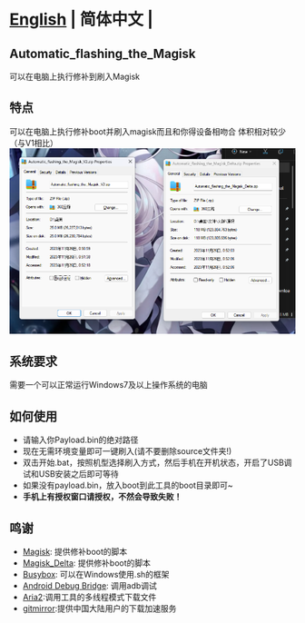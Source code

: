 # [English](README.md) | **简体中文** |

## Automatic_flashing_the_Magisk

 可以在电脑上执行修补到刷入Magisk

## 特点

 可以在电脑上执行修补boot并刷入magisk而且和你得设备相吻合
 体积相对较少（与V1相比）
![大小](大小.png)

## 系统要求

 需要一个可以正常运行Windows7及以上操作系统的电脑

## 如何使用

- 请输入你Payload.bin的绝对路径
- 现在无需环境变量即可一键刷入(请不要删除source文件夹!)
- 双击开始.bat，按照机型选择刷入方式，然后手机在开机状态，开启了USB调试和USB安装之后即可等待
- 如果没有payload.bin，放入boot到此工具的boot目录即可~
- **手机上有授权窗口请授权，不然会导致失败！**

## 鸣谢

- [Magisk](https://github.com/topjohnwu/Magisk): 提供修补boot的脚本
- [Magisk_Delta](https://github.com/HuskyDG/magisk-files): 提供修补boot的脚本
- [Busybox](https://github.com/rmyorston/busybox-w32): 可以在Windows使用.sh的框架
- [Android Debug Bridge](https://source.android.google.cn/docs/setup/build/adb?hl=zh-cn#download-adb): 调用adb调试
- [Aria2](https://github.com/aria2/aria2):调用工具的多线程模式下载文件
- [gitmirror](https://www.gitmirror.com/):提供中国大陆用户的下载加速服务
